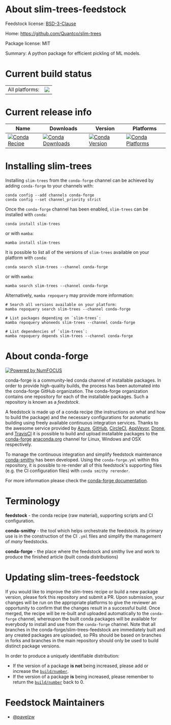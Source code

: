 About slim-trees-feedstock
==========================

Feedstock license: [BSD-3-Clause](https://github.com/conda-forge/slim-trees-feedstock/blob/main/LICENSE.txt)

Home: https://github.com/Quantco/slim-trees

Package license: MIT

Summary: A python package for efficient pickling of ML models.

Current build status
====================


<table><tr><td>All platforms:</td>
    <td>
      <a href="https://dev.azure.com/conda-forge/feedstock-builds/_build/latest?definitionId=18992&branchName=main">
        <img src="https://dev.azure.com/conda-forge/feedstock-builds/_apis/build/status/slim-trees-feedstock?branchName=main">
      </a>
    </td>
  </tr>
</table>

Current release info
====================

| Name | Downloads | Version | Platforms |
| --- | --- | --- | --- |
| [![Conda Recipe](https://img.shields.io/badge/recipe-slim--trees-green.svg)](https://anaconda.org/conda-forge/slim-trees) | [![Conda Downloads](https://img.shields.io/conda/dn/conda-forge/slim-trees.svg)](https://anaconda.org/conda-forge/slim-trees) | [![Conda Version](https://img.shields.io/conda/vn/conda-forge/slim-trees.svg)](https://anaconda.org/conda-forge/slim-trees) | [![Conda Platforms](https://img.shields.io/conda/pn/conda-forge/slim-trees.svg)](https://anaconda.org/conda-forge/slim-trees) |

Installing slim-trees
=====================

Installing `slim-trees` from the `conda-forge` channel can be achieved by adding `conda-forge` to your channels with:

```
conda config --add channels conda-forge
conda config --set channel_priority strict
```

Once the `conda-forge` channel has been enabled, `slim-trees` can be installed with `conda`:

```
conda install slim-trees
```

or with `mamba`:

```
mamba install slim-trees
```

It is possible to list all of the versions of `slim-trees` available on your platform with `conda`:

```
conda search slim-trees --channel conda-forge
```

or with `mamba`:

```
mamba search slim-trees --channel conda-forge
```

Alternatively, `mamba repoquery` may provide more information:

```
# Search all versions available on your platform:
mamba repoquery search slim-trees --channel conda-forge

# List packages depending on `slim-trees`:
mamba repoquery whoneeds slim-trees --channel conda-forge

# List dependencies of `slim-trees`:
mamba repoquery depends slim-trees --channel conda-forge
```


About conda-forge
=================

[![Powered by
NumFOCUS](https://img.shields.io/badge/powered%20by-NumFOCUS-orange.svg?style=flat&colorA=E1523D&colorB=007D8A)](https://numfocus.org)

conda-forge is a community-led conda channel of installable packages.
In order to provide high-quality builds, the process has been automated into the
conda-forge GitHub organization. The conda-forge organization contains one repository
for each of the installable packages. Such a repository is known as a *feedstock*.

A feedstock is made up of a conda recipe (the instructions on what and how to build
the package) and the necessary configurations for automatic building using freely
available continuous integration services. Thanks to the awesome service provided by
[Azure](https://azure.microsoft.com/en-us/services/devops/), [GitHub](https://github.com/),
[CircleCI](https://circleci.com/), [AppVeyor](https://www.appveyor.com/),
[Drone](https://cloud.drone.io/welcome), and [TravisCI](https://travis-ci.com/)
it is possible to build and upload installable packages to the
[conda-forge](https://anaconda.org/conda-forge) [anaconda.org](https://anaconda.org/)
channel for Linux, Windows and OSX respectively.

To manage the continuous integration and simplify feedstock maintenance
[conda-smithy](https://github.com/conda-forge/conda-smithy) has been developed.
Using the ``conda-forge.yml`` within this repository, it is possible to re-render all of
this feedstock's supporting files (e.g. the CI configuration files) with ``conda smithy rerender``.

For more information please check the [conda-forge documentation](https://conda-forge.org/docs/).

Terminology
===========

**feedstock** - the conda recipe (raw material), supporting scripts and CI configuration.

**conda-smithy** - the tool which helps orchestrate the feedstock.
                   Its primary use is in the construction of the CI ``.yml`` files
                   and simplify the management of *many* feedstocks.

**conda-forge** - the place where the feedstock and smithy live and work to
                  produce the finished article (built conda distributions)


Updating slim-trees-feedstock
=============================

If you would like to improve the slim-trees recipe or build a new
package version, please fork this repository and submit a PR. Upon submission,
your changes will be run on the appropriate platforms to give the reviewer an
opportunity to confirm that the changes result in a successful build. Once
merged, the recipe will be re-built and uploaded automatically to the
`conda-forge` channel, whereupon the built conda packages will be available for
everybody to install and use from the `conda-forge` channel.
Note that all branches in the conda-forge/slim-trees-feedstock are
immediately built and any created packages are uploaded, so PRs should be based
on branches in forks and branches in the main repository should only be used to
build distinct package versions.

In order to produce a uniquely identifiable distribution:
 * If the version of a package **is not** being increased, please add or increase
   the [``build/number``](https://docs.conda.io/projects/conda-build/en/latest/resources/define-metadata.html#build-number-and-string).
 * If the version of a package **is** being increased, please remember to return
   the [``build/number``](https://docs.conda.io/projects/conda-build/en/latest/resources/define-metadata.html#build-number-and-string)
   back to 0.

Feedstock Maintainers
=====================

* [@pavelzw](https://github.com/pavelzw/)

